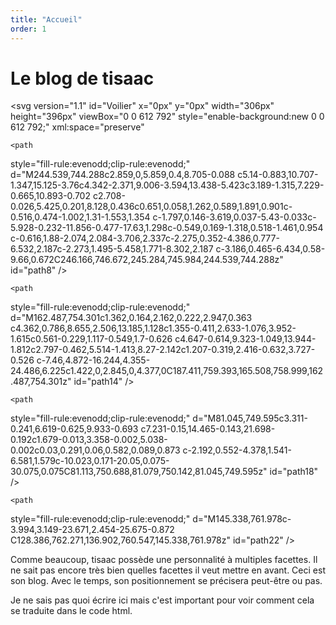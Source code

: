 ```yaml
---
title: "Accueil"
order: 1
---
```

# Le blog de tisaac

<svg
   version="1.1"
   id="Voilier"
   x="0px"
   y="0px"
   width="306px"
   height="396px"
   viewBox="0 0 612 792"
   style="enable-background:new 0 0 612 792;"
   xml:space="preserve"
>
<g
   id="g254">
	<path
   style="fill:none;"
   d="M277.86,684.738c-0.368,0.174-0.735,0.348-1.104,0.521c-0.97-3.931,0.422-7.654,1.044-11.441   c0.053-0.328,0.569-0.711,0.946-0.834c3.153-1.024,6.298-2.088,9.495-2.959c6.669-1.817,13.391-3.438,20.047-5.3   c6.642-1.856,13.229-3.909,19.84-5.874c4.096-1.219,8.299-2.176,12.228-3.798c1.347-0.556,2.004-2.779,2.976-4.24   c-1.388-0.664-2.747-1.407-4.18-1.95c-0.56-0.213-1.29,0.023-2.356,0.076c0.333-1.092,0.52-1.817,0.773-2.519   c1.16-3.21,2.347-6.41,3.51-9.618c3.367-9.278,6.74-18.555,10.087-27.841c1.871-5.19,3.922-10.329,5.489-15.61   c2.329-7.845,4.222-15.817,6.445-23.694c2.414-8.551,5.238-16.992,7.44-25.595c2.486-9.72,4.569-19.546,6.66-29.36   c2.392-11.221,4.584-22.485,6.899-33.722c0.388-1.883,1.07-3.704,1.43-5.589c1.077-5.651,2.076-11.318,3.082-16.981   c1.479-8.338,3.053-16.661,4.374-25.022c1.31-8.288,2.395-16.61,3.501-24.928c0.572-4.306,0.932-8.64,1.473-12.95   c0.521-4.159,1.135-8.307,1.734-12.457c0.732-5.068,1.556-10.123,2.21-15.201c0.257-1.994,0.035-4.047,0.252-6.049   c0.588-5.439,1.313-10.864,1.943-16.299c0.523-4.51,0.984-9.026,1.478-13.54c0.564-5.165,1.208-10.322,1.681-15.496   c0.425-4.642,0.622-9.304,1.007-13.95c0.206-2.482,0.675-4.941,0.89-7.423c0.489-5.65,1.002-11.301,1.295-16.963   c0.203-3.925-0.167-7.885,0.116-11.801c0.539-7.42,1.449-14.811,2.045-22.227c0.587-7.317,0.891-14.656,1.526-21.968   c0.121-1.392,1.099-2.772,1.895-4.02c0.593-0.926,1.549-1.616,2.313-2.437c1.307-1.401,1.255-3.103-0.021-4.186   c-0.515-0.438-2.539,0.127-3.269,0.85c-3.225,3.193-6.115,6.726-9.349,9.91c-2.708,2.666-4.179,7.189-9.236,6.638   c-0.109-0.012-0.229,0.239-0.372,0.311c-2.561,1.271-5.125,2.533-7.689,3.796c-0.147-0.247-0.297-0.493-0.443-0.739   c0.993-1.624,1.9-3.308,2.994-4.861c4.436-6.295,8.915-12.56,13.405-18.815c4.477-6.236,9.007-12.435,13.474-18.677   c2.744-3.833,5.458-7.689,8.096-11.596c0.942-1.396,1.88-2.934,0.437-5.417c-0.818,1.412-1.472,2.539-2.369,4.084   c-1.555-5.573-2.593-10.138-4.112-14.536c-2.304-6.669-5.02-13.194-7.421-19.831c-2.296-6.344-4.146-12.862-6.677-19.107   c-3.317-8.187-7.101-16.185-10.702-24.256c-2.136-4.787-4.262-9.579-6.482-14.328c-1.036-2.216-2.443-4.262-3.405-6.506   c-3.203-7.469-6.298-14.986-9.391-22.502c-0.691-1.679-1.07-3.492-1.834-5.132c-1.397-3.002-3.039-5.889-4.462-8.879   c-3.3-6.932-6.607-13.863-9.733-20.875c-0.775-1.74-0.861-3.787-1.274-5.692c-0.183-0.839-0.393-1.674-0.589-2.511   c-0.293-0.036-0.585-0.072-0.878-0.108c-0.645,1.453-1.504,2.853-1.893,4.373c-0.932,3.644-1.532,7.372-2.464,11.015   c-1.886,7.376-3.869,14.729-5.897,22.068c-0.366,1.326-1.14,2.54-1.726,3.805c-0.852-1.303-1.709-2.603-2.548-3.915   c-0.088-0.137-0.022-0.367-0.104-0.511c-0.396-0.696-0.818-1.376-1.231-2.062c-0.605,0.639-1.538,1.184-1.757,1.935   c-0.658,2.263-1.031,4.607-1.53,6.917c-0.699,3.242-1.499,6.466-2.097,9.727c-0.869,4.733-1.09,9.649-2.491,14.209   c-2.871,9.35-5.992,18.657-9.654,27.722c-4.752,11.761-10.228,23.227-15.207,34.898c-3.571,8.37-6.842,16.868-10.245,25.31   c-2.522,6.258-5,12.535-7.573,18.772c-1.999,4.844-4.233,9.593-6.153,14.468c-3.528,8.961-6.788,18.028-10.374,26.966   c-3.32,8.279-6.998,16.414-10.375,24.671c-4.047,9.896-7.983,19.839-11.893,29.791c-3.397,8.647-6.617,17.366-10.077,25.988   c-1.112,2.773-1.849,5.802-4.66,7.707c-1.55,1.05-0.953,2.777,1.113,3.471c3.268,1.096,6.564,2.119,9.886,3.037   c2.862,0.792,5.797,1.324,8.662,2.106c1.543,0.421,3.01,1.129,4.452,1.685c-1.66,5.268-3.228,10.071-4.684,14.908   c-1.84,6.115-3.499,12.286-5.4,18.381c-2.139,6.857-4.557,13.628-6.68,20.491c-2.25,7.271-4.241,14.622-6.459,21.902   c-0.772,2.533-2.024,4.919-2.804,7.45c-0.732,2.376-0.963,4.906-1.707,7.278c-2.517,8.027-5.824,15.875-7.572,24.06   c-1.741,8.144-5.932,15.115-8.892,22.65c-2.261,5.76-5.641,11.067-8.237,16.709c-5.077,11.034-9.801,22.232-14.963,33.225   c-3.681,7.84-7.835,15.457-11.792,23.166c-0.222,0.433-0.572,0.8-1.117,1.545c-0.038-0.792-0.13-1.142-0.058-1.453   c1.921-8.167,3.844-16.334,5.803-24.493c0.693-2.884,1.535-5.731,2.214-8.618c1.656-7.05,3.103-14.153,4.917-21.162   c2.605-10.064,5.45-20.067,8.215-30.09c1.209-4.383,2.486-8.746,3.706-13.125c1.076-3.866,2.157-7.733,3.161-11.618   c1.618-6.263,3.167-12.542,4.761-18.811c1.158-4.56,2.341-9.114,3.512-13.671c0.885-3.09,1.707-6.201,2.667-9.269   c3.348-10.691,6.788-21.355,10.097-32.058c1.188-3.84,2.073-7.772,3.15-11.647c1.711-6.151,3.479-12.286,5.18-18.439   c0.13-0.474-0.091-1.046-0.148-1.572c-1.025,0.776-1.575,1.642-1.876,2.586c-1.196,3.75-2.349,7.513-3.456,11.291   c-2.761,9.416-5.47,18.848-8.233,28.263c-1.235,4.204-2.622,8.362-3.809,12.578c-1.565,5.561-3.029,11.15-4.439,16.751   c-0.102,0.41,0.586,1.018,0.907,1.533c-2.479,0.373-2.355,2.576-2.83,4.229c-1.696,5.896-3.192,11.85-4.913,17.738   c-1.018,3.484-2.5,6.838-3.431,10.342c-0.793,2.987-0.857,6.169-1.656,9.154c-3.197,11.942-6.717,23.8-9.81,35.769   c-3.923,15.183-7.551,30.441-11.3,45.668c-2.14,8.69-4.125,17.421-6.454,26.06c-1.434,5.315-3.119,10.598-5.178,15.698   c-2.127,5.266-4.798,10.316-7.312,15.421c-4.729,9.604-9.499,19.187-14.284,28.762c-3.167,6.337-6.486,12.599-9.565,18.977   c-4.102,8.495-7.821,17.181-12.109,25.578c-3.604,7.061-7.746,13.851-11.739,20.708c-1.398,2.404-3.389,4.512-4.484,7.027   c-0.696,1.601-1.251,2.152-2.935,2.123c-0.998-0.018-2.741,0.528-2.853,1.083c-0.204,1.01,0.421,2.285,0.955,3.319   c0.5,0.97,1.631,1.672,1.954,2.664c0.89,2.736,1.381,5.601,2.243,8.348c4.232,13.468,9.593,26.498,15.096,39.489   c2.402,5.672,3.741,11.787,5.795,17.619c0.351,0.995,1.963,2.315,2.846,2.213c2.912-0.337,5.442,0.187,7.633,2.038   c2.898,2.447,5.566,0.485,8.376-0.212c-0.9-0.68-1.881-1.368-2.797-1.289c-3.931,0.336-6.27-1.787-7.987-4.883   c-1.477-2.66-3.635-5.312-3.963-8.145c-0.388-3.348,0.779-6.901,1.43-10.337c0.685-3.616,1.735-7.17,2.284-10.802   c0.369-2.442,0.842-4.569,3.047-6.066c0.43-0.293,0.39-1.495,0.321-2.255c-0.104-1.158-0.426-2.295-0.654-3.441   c0.261-0.06,0.521-0.12,0.78-0.18c0.298,0.588,0.735,1.146,0.873,1.77c1.464,6.624,2.807,13.275,4.329,19.886   c1.829,7.944,2.374,16.251,6.998,23.956c-2.002-0.144-3.476-0.249-4.933-0.353c0,0.35-0.067,0.622,0.01,0.672   c1.855,1.205,3.609,2.761,5.648,3.403c0.914,0.288,2.407-1.257,3.636-1.971c-0.503-0.803-0.983-1.623-1.517-2.406   c-0.63-0.922-1.626-1.723-1.911-2.731c-2.402-8.505-4.778-17.02-6.95-25.585c-1.092-4.31-1.776-8.725-2.58-13.104   c-0.408-2.222-0.673-4.469-1.019-6.815c0.632-0.126,1.063-0.327,1.46-0.273c6.076,0.827,12.157,1.634,18.218,2.558   c3.95,0.603,7.871,1.4,11.809,2.083c0.932,0.16,1.896,0.141,2.825,0.316c6.802,1.281,13.569,2.791,20.406,3.841   c7.419,1.139,14.886,2.044,22.362,2.714c9.314,0.835,18.651,1.592,27.994,1.87c5.958,0.179,11.968-0.328,17.909-0.963   c8.246-0.879,16.444-2.195,24.674-3.233c0.908-0.114,1.89,0.364,2.837,0.569c-5.354,3.242-10.955,4.638-16.702,5.13   c-6.621,0.566-13.313,0.353-19.917,1.034c-8.403,0.866-16.789,0.851-25.192,0.523c-6.516-0.255-13.066-0.383-19.526-1.177   c-8.839-1.086-17.604-2.774-26.408-4.159c-7.437-1.169-14.876-2.321-22.328-3.386c-4.586-0.655-9.188-1.289-13.804-1.578   c-1.156-0.072-2.397,1.22-3.599,1.885c0.959,0.483,1.882,1.281,2.885,1.403c10.418,1.266,20.862,2.321,31.269,3.656   c4.649,0.596,9.201,1.973,13.854,2.503c11.115,1.267,22.256,2.335,33.403,3.292c4.784,0.41,9.611,0.521,14.414,0.455   c10.089-0.139,20.174-0.484,30.262-0.751c0.259-0.007,0.517-0.074,0.773-0.128c5.521-1.145,11.044-2.292,17.188-3.567   c-3.537,3.129-6.336,6.275-9.749,8.467c-5.138,3.3-10.71,5.92-16.086,8.85c-1.974,1.075-3.915,2.21-5.87,3.316   c0.14,0.299,0.281,0.598,0.421,0.897c0.708-0.155,1.438-0.243,2.119-0.475c8.853-2.993,16.896-7.527,24.446-12.97   c4.846-3.491,8.338-8.193,11.441-13.204c1.328-2.145,0.982-3.763-1.356-4.628c-3.963-1.468-8.031-2.676-12.108-3.801   c-3.298-0.91-4.705-4.641-2.613-7.4c2.814-3.715,2.624-5.449-1.014-8.322c1.495-1.972,1.357-3.802-0.608-5.463   C280.781,683.303,279.329,683.519,277.86,684.738z M351.011,731.968c0.007,0.083,0.014,0.165,0.021,0.247   c-13.362,1.052-26.726,2.103-39.922,3.141c1.025,1.072,5.075,2.061,8.058,1.762c6.52-0.651,13.038-1.904,19.551-1.87   c10.281,0.055,19.939-3.525,30.041-4.264c4.703-0.344,9.402-0.755,14.11-1.008c2-0.107,4.029,0.292,6.022,0.147   c5.635-0.408,11.27-0.895,16.884-1.534c1.95-0.222,3.84-0.981,5.756-1.495c-0.05-0.344-0.101-0.686-0.15-1.028   c-0.848-0.041-1.728-0.249-2.537-0.092c-1.626,0.317-3.199,1.15-4.816,1.214c-8.462,0.334-16.908,1.399-25.409,0.35   c-2.555-0.314-5.231-0.003-7.807,0.351c-1.527,0.209-2.932,1.351-4.456,1.538c-1.577,0.194-3.232-0.417-4.852-0.402   c-6.133,0.055-12.266,0.211-18.397,0.358c-0.682,0.018-1.358,0.223-2.038,0.341c-0.009,0.396-0.018,0.792-0.028,1.188   C344.364,731.263,347.688,731.615,351.011,731.968z M244.539,744.288c0.745,1.696,1.627,2.384,3.906,2.319   c3.226-0.092,6.474-0.207,9.66-0.672c2.844-0.415,6.028-0.691,8.302-2.187c2.146-1.409,4.257-1.835,6.532-2.187   c1.632-0.253,3.09-0.457,3.706-2.337c0.143-0.437,0.912-0.785,1.461-0.954c5.774-1.774,11.703-1.53,17.63-1.298   c1.811,0.07,3.632,0.18,5.43,0.033c0.551-0.045,1.038-0.881,1.553-1.354c-0.629-0.312-1.24-0.844-1.891-0.901   c-2.703-0.234-5.42-0.462-8.128-0.436c-3.664,0.037-7.704-0.613-10.893,0.702c-4.432,1.829-9.095,3.052-13.438,5.423   c-4.419,2.413-9.986,2.877-15.125,3.76C250.398,744.688,247.398,744.288,244.539,744.288z M162.487,754.301   c3.021,4.698,24.923,5.092,27.616,0.995c-1.533,0-2.956,0-4.377,0c8.242-1.869,17.025-1.353,24.486-6.225   c-1.311-0.105-2.52,0.207-3.727,0.526c-2.755,0.729-5.472,1.68-8.27,2.142c-4.622,0.763-9.297,1.197-13.944,1.812   c-0.583,0.077-1.14,0.397-1.7,0.626c-1.318,0.539-2.596,1.204-3.952,1.615c-4.53,1.378-8.822-0.342-13.185-1.128   C164.649,754.522,163.849,754.465,162.487,754.301z M341.66,749.186c0.145-0.248,0.29-0.495,0.434-0.743   c-0.684-0.26-1.384-0.774-2.05-0.734c-2.874,0.174-5.735,0.698-8.607,0.753c-11.491,0.221-22.984,0.312-34.476,0.464   c-0.603,0.008-1.204,0.147-1.806,0.226c0.767,0.848,1.546,1.39,2.36,1.45C312.275,751.698,326.995,751.279,341.66,749.186z    M81.045,749.595c0.034,0.547,0.068,1.093,0.102,1.64c10.025,0,20.052,0.096,30.075-0.075c2.203-0.038,4.388-1.027,6.581-1.579   c-0.029-0.291-0.059-0.582-0.089-0.873c-1.679,0-3.358-0.011-5.038,0.002c-7.233,0.05-14.467,0.042-21.698,0.192   C87.664,748.97,84.355,749.354,81.045,749.595z M321.468,755.288c-0.055,0.311-0.107,0.621-0.162,0.932   c1.818,0.327,3.626,0.853,5.458,0.952c11.332,0.611,22.558-0.68,33.764-2.128c0.923-0.119,1.728-1.142,2.587-1.744   c-0.161-0.21-0.322-0.421-0.483-0.631C349.086,756.118,335.24,755.176,321.468,755.288z M145.338,761.978   c-8.436-1.431-16.952,0.293-25.675-0.872C121.667,764.432,141.344,765.127,145.338,761.978z M172.025,764.895   c-2.421-2.491-5.099-0.911-7.565-0.864c-2.695,0.052-5.389,0.472-8.072,0.813c-2.423,0.309-4.832,0.729-7.528,1.145   C152.135,768.771,166.039,767.974,172.025,764.895z M172.286,760.921c3.359,4.196,7.52,2.586,11.22,2.471   c4.104-0.127,8.053-1.442,11.892-2.854c-0.051-0.249-0.101-0.5-0.153-0.75C187.68,760.162,180.118,760.534,172.286,760.921z    M380.749,754.32c-0.207,0.132-0.415,0.262-0.623,0.393c0.903,0.661,1.78,1.85,2.714,1.896c6.782,0.34,13.55-0.002,20.228-1.331   c0.556-0.11,0.974-0.914,1.456-1.396c-0.703-0.192-1.436-0.626-2.099-0.537c-2.671,0.361-5.311,1.198-7.979,1.275   C389.887,754.752,385.315,754.444,380.749,754.32z M291.908,752.158c-8.653,0-17.306,0-25.959,0   c0.713,0.911,1.64,1.694,2.671,1.873C274.214,755.002,290.471,754.119,291.908,752.158z M203.881,754.926   c5.855,3.534,10.385-0.188,15.925-1.154c-1.111-0.497-1.527-0.684-2.582-1.156c2.192-0.254,3.718-0.43,5.683-0.656   c-1.712-1.854-3.154-1.63-4.808-0.941c-2.083,0.868-4.212,1.666-6.386,2.258C209.294,753.933,206.805,754.323,203.881,754.926z    M349.809,769.228c-0.004-0.384-0.008-0.766-0.012-1.148c-7.705,0-15.411,0-23.116,0c-0.363,0.269-0.727,0.536-1.091,0.804   c0.754,0.212,1.494,0.537,2.261,0.618C335.205,770.286,342.525,770.146,349.809,769.228z M241.906,744.035   c-7.893,0.812-15.786,1.624-23.773,2.444C220.733,748.715,237.524,747.423,241.906,744.035z M243.085,761.063   c-7.527,0.312-14.304,0.591-21.083,0.871c0.011,0.242,0.021,0.484,0.03,0.726C226.67,764.347,239.954,763.685,243.085,761.063z    M278.203,761.721c0.015-0.353,0.031-0.706,0.046-1.059c-7.503-0.351-15.005-0.701-22.509-1.051c-0.019,0.41-0.035,0.82-0.054,1.23   C263.162,761.868,270.665,762.234,278.203,761.721z M284.066,761.957c-0.008,0.376-0.017,0.752-0.025,1.128   c6.999,0.458,13.965,0.417,20.812-1.592c-0.011-0.235-0.023-0.47-0.035-0.705C297.901,761.178,290.983,761.566,284.066,761.957z    M361.095,767.456c0.029,0.441,0.058,0.883,0.086,1.324c5.373-0.2,10.823,1.356,16.092-1.324   C371.88,767.456,366.487,767.456,361.095,767.456z M297.098,768.3c3.186,1.967,14.249,0.831,16.351-1.478   C307.712,767.341,302.404,767.82,297.098,768.3z M249.928,772.897c4.172,2.549,16.467,2.889,18.355,1.02   C262.159,773.577,256.043,773.236,249.928,772.897z M242.555,749.374c-5.845,0.441-11.69,0.883-17.719,1.338   C226.702,752.186,240.338,751.563,242.555,749.374z M98.416,759.209c3.072,2.592,12.311,3.243,14.505,1.211   C107.916,760.002,103.166,759.605,98.416,759.209z M326.382,778.829c-0.005,0.313-0.009,0.626-0.012,0.939   c5.683,0.271,11.372,0.047,17.062-0.168c0.002-0.257,0.004-0.515,0.005-0.771C337.752,778.829,332.066,778.829,326.382,778.829z    M250.02,758.283c-0.022-0.303-0.045-0.605-0.068-0.907c-3.678,0-7.355,0-11.034,0c0.003,0.302,0.004,0.604,0.006,0.907   C242.623,758.283,246.322,758.283,250.02,758.283z M275.246,772.946c-0.015,0.366-0.031,0.732-0.047,1.1   c3.846,1.327,7.754,1.405,11.737,0.006C283.039,773.683,279.143,773.314,275.246,772.946z M251.47,751.768   c0.022,0.294,0.044,0.588,0.067,0.882c4.152,0,8.303,0,12.456,0c-0.012-0.294-0.023-0.588-0.035-0.882   C259.796,751.768,255.633,751.768,251.47,751.768z M374.98,754.826c0.031-0.283,0.062-0.563,0.094-0.847   c-3.031-0.273-6.062-0.548-9.095-0.82C368.663,756.502,371.826,755.626,374.98,754.826z M396.324,765.668   c-3.231,0.341-6.463,0.682-9.693,1.021C388.364,768.512,394.553,767.694,396.324,765.668z M278.546,749.513   c-0.021-0.296-0.044-0.591-0.065-0.887c-4.179,0-8.357,0-12.536,0c0.001,0.242,0.002,0.485,0.003,0.729   C270.144,750.086,274.346,749.793,278.546,749.513z M117.943,752.032c2.615-0.185,5.23-0.369,7.846-0.554   C123.22,749.645,119.073,749.92,117.943,752.032z M358.515,767.93c-1.483-2.165-3.16-1.723-4.92-1.378   C354.477,768.572,354.604,768.611,358.515,767.93z"
   id="path2" />
	<path
   style="fill-rule:evenodd;clip-rule:evenodd;"
   d="M217.13,395.592c-1.172,4.556-2.354,9.111-3.513,13.67   c-1.594,6.269-3.143,12.548-4.761,18.811c-1.004,3.885-2.085,7.752-3.161,11.618c-1.22,4.379-2.497,8.742-3.706,13.125   c-2.765,10.022-5.609,20.025-8.215,30.09c-1.814,7.009-3.261,14.112-4.917,21.162c-0.679,2.887-1.521,5.734-2.214,8.618   c-1.958,8.159-3.882,16.326-5.803,24.493c-0.073,0.312,0.02,0.661,0.058,1.453c0.544-0.745,0.895-1.112,1.117-1.545   c3.957-7.709,8.111-15.326,11.792-23.166c5.162-10.992,9.886-22.19,14.963-33.225c2.596-5.642,5.976-10.949,8.237-16.709   c2.96-7.535,7.15-14.507,8.892-22.65c1.748-8.185,5.055-16.032,7.572-24.06c0.743-2.372,0.975-4.902,1.707-7.278   c0.779-2.531,2.031-4.917,2.804-7.45c2.218-7.28,4.21-14.631,6.459-21.902c2.124-6.862,4.542-13.633,6.68-20.491   c1.901-6.096,3.56-12.267,5.4-18.381c1.456-4.837,3.024-9.64,4.684-14.908c-1.442-0.556-2.909-1.264-4.452-1.685   c-2.865-0.783-5.799-1.315-8.662-2.106c-3.322-0.918-6.618-1.941-9.886-3.037c-2.066-0.693-2.663-2.421-1.113-3.471   c2.811-1.905,3.548-4.934,4.66-7.707c3.459-8.623,6.68-17.341,10.077-25.988c3.91-9.952,7.846-19.895,11.893-29.791   c3.378-8.257,7.056-16.392,10.375-24.671c3.585-8.938,6.845-18.005,10.374-26.966c1.92-4.875,4.154-9.624,6.153-14.468   c2.573-6.237,5.051-12.514,7.573-18.772c3.402-8.442,6.674-16.94,10.245-25.31c4.979-11.672,10.455-23.137,15.207-34.898   c3.662-9.064,6.783-18.372,9.654-27.722c1.401-4.56,1.622-9.476,2.491-14.209c0.598-3.261,1.397-6.484,2.097-9.727   c0.499-2.31,0.872-4.654,1.53-6.917c0.219-0.751,1.151-1.296,1.757-1.935c0.413,0.687,0.835,1.367,1.231,2.062   c0.082,0.144,0.017,0.374,0.104,0.511c0.839,1.312,1.696,2.612,2.548,3.915c0.586-1.265,1.359-2.479,1.726-3.805   c2.028-7.339,4.012-14.691,5.897-22.068c0.932-3.644,1.532-7.372,2.464-11.015c0.389-1.52,1.248-2.919,1.893-4.373   c0.293,0.036,0.585,0.072,0.878,0.108c0.196,0.836,0.406,1.671,0.589,2.511c0.413,1.905,0.499,3.952,1.274,5.692   c3.126,7.012,6.434,13.943,9.733,20.875c1.423,2.99,3.064,5.877,4.462,8.879c0.764,1.64,1.143,3.454,1.834,5.132   c3.093,7.517,6.188,15.033,9.391,22.502c0.962,2.244,2.369,4.29,3.405,6.506c2.221,4.749,4.347,9.541,6.482,14.328   c3.602,8.071,7.385,16.069,10.702,24.256c2.53,6.246,4.381,12.763,6.677,19.107c2.401,6.636,5.117,13.162,7.421,19.831   c1.52,4.398,2.558,8.962,4.112,14.536c0.897-1.546,1.551-2.672,2.369-4.084c1.443,2.483,0.506,4.021-0.437,5.417   c-2.638,3.907-5.352,7.762-8.096,11.596c-4.467,6.242-8.997,12.441-13.474,18.677c-4.49,6.255-8.97,12.521-13.405,18.815   c-1.094,1.553-2.001,3.237-2.994,4.861c0.146,0.247,0.296,0.493,0.443,0.739c2.564-1.263,5.129-2.525,7.689-3.796   c0.144-0.071,0.263-0.323,0.372-0.311c5.058,0.551,6.528-3.973,9.236-6.638c3.233-3.184,6.124-6.716,9.349-9.91   c0.729-0.723,2.754-1.288,3.269-0.85c1.275,1.083,1.327,2.784,0.021,4.186c-0.765,0.821-1.721,1.511-2.313,2.437   c-0.796,1.248-1.773,2.628-1.895,4.02c-0.636,7.312-0.939,14.651-1.526,21.968c-0.596,7.416-1.506,14.807-2.045,22.227   c-0.283,3.916,0.087,7.876-0.116,11.801c-0.293,5.662-0.806,11.313-1.295,16.963c-0.215,2.481-0.684,4.941-0.89,7.423   c-0.385,4.646-0.582,9.309-1.007,13.95c-0.473,5.173-1.116,10.331-1.681,15.496c-0.493,4.513-0.954,9.03-1.478,13.54   c-0.63,5.435-1.355,10.859-1.943,16.299c-0.217,2.002,0.005,4.055-0.252,6.049c-0.654,5.078-1.478,10.133-2.21,15.201   c-0.6,4.149-1.214,8.297-1.734,12.457c-0.541,4.31-0.9,8.644-1.473,12.95c-1.106,8.317-2.191,16.64-3.501,24.928   c-1.321,8.361-2.895,16.685-4.374,25.022c-1.006,5.663-2.005,11.33-3.082,16.981c-0.359,1.885-1.042,3.706-1.43,5.589   c-2.315,11.236-4.508,22.501-6.899,33.722c-2.091,9.814-4.174,19.641-6.66,29.36c-2.202,8.603-5.026,17.044-7.44,25.595   c-2.224,7.877-4.116,15.85-6.445,23.694c-1.567,5.281-3.618,10.42-5.489,15.61c-3.347,9.286-6.72,18.562-10.087,27.841   c-1.163,3.208-2.35,6.408-3.51,9.618c-0.254,0.701-0.44,1.427-0.773,2.519c1.066-0.053,1.797-0.289,2.356-0.076   c1.433,0.543,2.792,1.286,4.18,1.95c-0.972,1.461-1.629,3.685-2.976,4.24c-3.929,1.622-8.132,2.579-12.228,3.798   c-6.61,1.965-13.198,4.018-19.84,5.874c-6.656,1.862-13.378,3.482-20.047,5.3c-3.197,0.871-6.341,1.935-9.495,2.959   c-0.377,0.123-0.893,0.506-0.946,0.834c-0.622,3.787-2.014,7.511-1.044,11.441c0.176,1.709-1.817,4.104,2.165,4.751   c-1.06,2.457-2.032,4.628-2.926,6.832c-0.238,0.591-0.31,1.284-0.285,1.924c0.006,0.152,0.706,0.358,1.098,0.395   c0.724,0.065,1.458,0.022,2.187,0.025c-0.31,0.853-0.668,1.689-0.918,2.56c-0.814,2.841-1.685,5.673-2.309,8.557   c-0.155,0.716,0.54,1.615,0.845,2.431c0.287,0.001,0.576,0.001,0.863,0.003c1.203-3.848,2.674-7.637,3.537-11.561   c0.995-4.522,2.013-9.203-2.195-13.033c-0.74-0.673-0.66-2.246-0.958-3.403c1.469-1.22,2.921-1.436,4.492-0.106   c1.965,1.661,2.103,3.491,0.608,5.463c3.638,2.873,3.828,4.607,1.014,8.322c-2.091,2.76-0.685,6.49,2.613,7.4   c4.077,1.125,8.145,2.333,12.108,3.801c2.338,0.865,2.684,2.483,1.356,4.628c-3.104,5.011-6.596,9.713-11.441,13.204   c-7.55,5.442-15.594,9.977-24.446,12.97c-0.681,0.231-1.411,0.319-2.119,0.475c-0.14-0.3-0.281-0.599-0.421-0.897   c1.955-1.106,3.896-2.241,5.87-3.316c5.376-2.93,10.949-5.55,16.086-8.85c3.413-2.191,6.212-5.338,9.749-8.467   c-6.144,1.275-11.666,2.423-17.188,3.567c-0.256,0.054-0.515,0.121-0.773,0.128c-10.087,0.267-20.173,0.612-30.262,0.751   c-4.803,0.066-9.63-0.045-14.414-0.455c-11.147-0.957-22.288-2.025-33.403-3.292c-4.652-0.53-9.205-1.907-13.854-2.503   c-10.407-1.335-20.851-2.391-31.269-3.656c-1.003-0.122-1.926-0.92-2.885-1.403c1.202-0.665,2.443-1.957,3.599-1.885   c4.616,0.289,9.218,0.923,13.804,1.578c7.452,1.064,14.891,2.217,22.328,3.386c8.804,1.385,17.568,3.073,26.408,4.159   c6.46,0.794,13.01,0.922,19.526,1.177c8.403,0.327,16.789,0.343,25.192-0.523c6.603-0.682,13.295-0.468,19.917-1.034   c5.748-0.492,11.348-1.888,16.702-5.13c-0.947-0.205-1.93-0.684-2.837-0.569c-8.23,1.038-16.428,2.354-24.674,3.233   c-5.941,0.635-11.951,1.142-17.909,0.963c-9.343-0.278-18.68-1.035-27.994-1.87c-7.476-0.67-14.943-1.575-22.362-2.714   c-6.837-1.05-13.604-2.56-20.406-3.841c-0.929-0.176-1.893-0.156-2.825-0.316c-3.938-0.683-7.859-1.48-11.809-2.083   c-6.062-0.924-12.142-1.73-18.218-2.558c-0.396-0.054-0.828,0.147-1.46,0.273c0.346,2.347,0.611,4.594,1.019,6.815   c0.804,4.38,1.488,8.795,2.58,13.104c2.171,8.565,4.548,17.08,6.95,25.585c0.285,1.009,1.281,1.81,1.911,2.731   c0.533,0.783,1.013,1.604,1.517,2.406c-1.229,0.714-2.722,2.259-3.636,1.971c-2.039-0.643-3.793-2.198-5.648-3.403   c-0.077-0.05-0.01-0.322-0.01-0.672c1.457,0.104,2.931,0.209,4.933,0.353c-4.624-7.705-5.168-16.012-6.998-23.956   c-1.521-6.61-2.864-13.262-4.329-19.886c-0.138-0.623-0.575-1.182-0.873-1.77c-0.26,0.06-0.52,0.12-0.78,0.18   c0.229,1.146,0.55,2.283,0.654,3.441c0.069,0.76,0.109,1.962-0.321,2.255c-2.205,1.497-2.678,3.624-3.047,6.066   c-0.549,3.632-1.6,7.186-2.284,10.802c-0.65,3.436-1.817,6.989-1.43,10.337c0.328,2.833,2.486,5.484,3.963,8.145   c1.717,3.096,4.056,5.219,7.987,4.883c0.916-0.079,1.896,0.609,2.797,1.289c-2.81,0.697-5.479,2.659-8.376,0.212   c-2.191-1.852-4.721-2.375-7.633-2.038c-0.883,0.103-2.495-1.218-2.846-2.213c-2.054-5.832-3.393-11.947-5.795-17.619   c-5.503-12.991-10.864-26.021-15.096-39.489c-0.862-2.747-1.354-5.611-2.243-8.348c-0.323-0.992-1.454-1.694-1.954-2.664   c-0.533-1.034-1.159-2.31-0.955-3.319c0.112-0.555,1.855-1.101,2.853-1.083c1.684,0.029,2.239-0.522,2.935-2.123   c1.095-2.516,3.086-4.623,4.484-7.027c3.993-6.857,8.134-13.647,11.739-20.708c4.288-8.397,8.007-17.083,12.109-25.578   c3.079-6.378,6.398-12.64,9.565-18.977c4.785-9.575,9.556-19.158,14.284-28.762c2.515-5.104,5.186-10.155,7.312-15.421   c2.059-5.101,3.744-10.383,5.178-15.698c2.329-8.639,4.314-17.369,6.454-26.06c3.749-15.227,7.376-30.485,11.3-45.668   c3.093-11.969,6.613-23.826,9.81-35.769c0.799-2.985,0.863-6.167,1.656-9.154c0.93-3.504,2.413-6.857,3.431-10.342   c1.72-5.889,3.216-11.842,4.913-17.738c0.475-1.653,0.35-3.856,2.83-4.229L217.13,395.592z M389.619,246.258   c2.359-3.049,4.719-6.1,7.079-9.149c-0.325-0.22-0.649-0.439-0.974-0.659c-2.047,3.253-4.094,6.506-6.141,9.76   c-2.666,0.812-4.406,2.544-5.357,5.061c0.178,0.167,0.355,0.334,0.533,0.501C386.379,249.934,387.999,248.096,389.619,246.258z    M313.688,201.955c0.217-0.476,0.546-0.931,0.637-1.429c0.999-5.502,2.002-11.004,2.909-16.521c0.32-1.946,0.384-3.933,0.563-5.902   c-1.214,4.585-2.048,9.181-2.771,13.796c-0.522,3.341-0.896,6.705-1.336,10.059c-0.54,1.934-1.079,3.868-1.619,5.802   c0.347,0.067,0.694,0.133,1.041,0.201C313.305,205.958,313.497,203.957,313.688,201.955z M271.875,701.419   c2.002-1.562,2.078-5.418,0.215-7.471c-0.472,1.384-1.102,2.781-1.394,4.246c-0.182,0.911,0.146,1.925,0.246,2.893   c-0.521,1.674-1.207,3.317-1.524,5.028c-0.442,2.395-0.609,4.84-0.938,7.637c1.54-0.354,2.526-0.583,3.97-0.916   c-0.685-1.693-1.271-3.146-1.66-4.104c0.707-1.241,1.674-2.243,1.799-3.34C272.735,704.111,272.145,702.747,271.875,701.419z    M226.094,685.751c2.151-0.652,4.302-1.304,6.453-1.956c-0.12-0.372-0.238-0.743-0.357-1.116c-2.03,0.851-4.061,1.701-6.092,2.552   c-1.194,0.184-2.397,0.317-3.58,0.559c-6.456,1.32-12.22,5.343-19.147,4.917c-0.438-0.027-1.203,0.735-1.353,1.263   c-0.836,2.935-1.483,5.923-2.293,8.866c-0.386,1.402-0.258,2.68,1.273,2.847c0.83,0.092,2.145-0.642,2.602-1.392   c2.31-3.789,2.144-4.934-0.742-8.131c1.765-0.918,3.414-2.057,5.239-2.673C214.06,689.472,220.089,687.648,226.094,685.751z    M311.09,196.66c2.056-2.843,1.593-6.091,1.71-9.242c-0.568,1.729-1.056,3.464-1.378,5.23c-0.241,1.328-0.269,2.695-0.392,4.045   c-1.146,4.107-2.495,8.17-3.393,12.331c-1.932,8.962-3.563,17.987-5.449,26.958c-1.182,5.617-2.601,11.185-3.914,16.773   c1.922-3.126,4.132-6.246,5.026-9.706c1.856-7.179,3.075-14.526,4.44-21.826c1.222-6.533,2.347-13.086,3.385-19.652   C311.378,199.976,311.117,198.3,311.09,196.66z M281.503,324.89c-1.6,0.851-2.446,0.434-2.03-1.414   c1.263-5.611,2.654-11.193,3.929-16.802c2.149-9.454,4.241-18.92,6.383-28.376c0.151-0.67,0.576-1.276,0.761-1.942   c0.161-0.576,0.161-1.197,0.156-1.152c-7.88,15.394-15.978,31.21-24.094,47.065c0.557,0.406,0.871,0.796,1.26,0.895   c4.209,1.066,8.425,2.109,12.663,3.052c0.216,0.048,0.646-0.86,0.978-1.322c0.339-0.501,0.776-0.961,1.005-1.509   c2.805-6.708,5.575-13.432,8.363-20.148c1.308-3.149,3.118-6.183,3.835-9.459c1.128-5.15,1.405-10.48,2.262-15.699   c1.161-7.073,2.543-14.11,3.782-21.171c0.098-0.554-0.191-1.175-0.42-2.415c-0.537,0.8-0.697,1.001-0.818,1.224   c-3.787,6.945-5.002,14.679-6.771,22.235c-1.274,5.442-2.286,10.947-3.597,16.379c-0.697,2.887-1.964,5.638-2.657,8.525   C284.733,310.179,283.154,317.543,281.503,324.89z M329.032,139.629c0.262-2.972,0.522-5.944,0.783-8.916   c-1.191,2.231-1.859,4.469-2.252,6.754c-0.176,1.03,0.196,2.155,0.319,3.237c-0.505,0.88-1.279,1.707-1.469,2.65   c-0.727,3.64-1.209,7.328-1.889,10.978c-1.422,7.649-3.018,15.268-4.346,22.933c-1.506,8.701-2.794,17.438-4.184,26.159   c-1.236,7.765-2.768,15.499-3.621,23.306c-0.562,5.129-3.369,10.204-0.868,15.543c0.212,0.452-0.024,1.24-0.279,1.761   c-0.97,1.989,0.003,2.628,1.782,2.576c2.361-0.07,4.716-0.349,7.078-0.408c1.816-0.045,2.455-0.87,2.409-2.632   c-0.056-2.192-0.033-4.399,0.16-6.582c1.346-15.136,2.884-30.255,4.081-45.402c0.911-11.532,1.498-23.092,2.058-34.648   C329.073,151.179,328.966,145.4,329.032,139.629z M153.793,673.646c0.349,0.775,1.04,1.58,0.974,2.318   c-0.122,1.368-0.828,2.679-1.021,4.05c-0.189,1.34-0.041,2.728-0.041,4.276c-1.576,0.633-2.934,3.419-3.427,8.086   c5.219-5.835,10.156-11.355,15.093-16.876c0.323,0.288,0.646,0.576,0.97,0.863c-2.743,7.061-8.954,11.359-14.052,16.559   c3.1-1.746,6.04-3.642,9.001-5.504c1.24-0.779,2.556-1.646,3.193,0.547c2.083-1.299,4.208-2.516,6.22-3.9   c4.842-3.332,9.617-6.765,14.458-10.099c0.688-0.475,1.595-0.633,2.4-0.937c0.103,0.279,0.206,0.559,0.309,0.838   c-10.786,8.641-21.906,16.754-35.343,21.223c0.214,0.443,0.428,0.889,0.643,1.333c11.533-3.96,23.066-7.92,34.599-11.879   c0.123,0.274,0.246,0.55,0.369,0.825c-4.013,1.836-8.026,3.671-11.713,5.356c6.536-0.477,13.402-0.965,20.265-1.487   c2.604-0.197,5.304-0.106,7.785-0.784c9.433-2.575,18.808-5.369,28.161-8.225c0.79-0.241,1.682-1.48,1.806-2.358   c0.976-6.916,1.955-13.839,2.588-20.792c0.998-10.952,1.726-21.929,2.619-33.545c-1.323,0.584-2.44,0.88-3.332,1.502   c-8.679,6.052-17.229,12.291-26.003,18.199c-6.029,4.06-12.344,7.694-18.549,11.49c-1.791,1.096-3.622,2.131-5.471,3.125   c-6.005,3.227-11.95,6.583-18.07,9.579c-4.702,2.302-9.633,4.136-14.461,6.179c-11.879,4.369-24.133,7.222-36.816,9.11   c8.782,4.73,17.62,9.023,26.532,13.153c0.602,0.278,2.335-0.457,2.597-1.104c1.834-4.522,3.423-9.145,5.082-13.738   C152.043,678.572,152.914,676.107,153.793,673.646z M126.549,668.21c3.816-1.916,7.603-3.894,11.465-5.713   c1.185-0.558,2.854-0.313,3.829-1.056c8.689-6.614,17.269-13.375,25.898-20.066c0.462-0.357,1.097-0.492,1.651-0.729   c0.133,0.214,0.266,0.429,0.399,0.644c-6.908,6.401-13.561,13.111-21.521,18.291c-7.996,5.204-16.078,10.273-24.122,15.402   c9.567-4.093,18.606-9.495,28.664-12.437c0.17,0.356,0.342,0.713,0.512,1.069c-7.992,3.965-15.984,7.929-23.976,11.894   c3.281-0.468,6.671-0.98,9.69-2.326c9.963-4.441,19.79-9.188,29.674-13.804c0.858-0.401,1.763-0.699,2.646-1.045   c0.144,0.313,0.288,0.626,0.43,0.939c-9.02,5.228-18.062,10.412-27.659,14.71c4.615-1.048,9.167-2.249,13.46-4.065   c8.153-3.449,16.18-7.148,23.752-11.854c9.741-6.053,19.954-11.354,29.63-17.502c7.437-4.725,14.37-10.242,21.503-15.439   c2.103-1.532,4.74-2.779,6.061-4.842c3.032-4.735,5.7-9.763,7.969-14.912c2.748-6.236,4.853-12.754,7.378-19.092   c4.274-10.729,8.878-21.333,12.929-32.145c3.065-8.183,5.561-16.582,8.16-24.932c1.43-4.597,2.589-9.279,3.8-13.941   c1.758-6.771,3.608-13.523,5.127-20.349c1.446-6.496,2.513-13.075,3.75-19.617c1.457-7.701,3.258-15.358,4.281-23.117   c1.031-7.824,1.188-15.761,1.914-23.63c0.899-9.759,1.992-19.499,2.994-29.25c0.465-4.53,1.025-9.057,1.331-13.599   c0.228-3.392,0.109-6.807,0.165-10.211c0.018-1.052,0.104-2.102,0.157-3.153c0.385-7.586,0.784-15.171,1.148-22.757   c0.298-6.167-0.017-12.431,0.974-18.481c1.2-7.326,0.695-14.559,0.553-21.848c-0.071-3.635,0.062-7.274,0.106-10.912   c0.032-2.635,0.133-5.272,0.062-7.904c-0.016-0.6-0.611-1.185-1.158-2.17c-0.56,1.074-0.875,1.584-1.103,2.13   c-3.428,8.221-6.742,16.491-10.294,24.659c-3.491,8.027-7.357,15.892-10.804,23.937c-2.888,6.74-5.207,13.725-8.148,20.439   c-3.087,7.046-6.553,13.928-9.961,20.829c-5.118,10.361-10.365,20.658-15.486,31.016c-4.804,9.718-9.559,19.459-14.247,29.231   c-2.306,4.806-4.412,9.707-6.613,14.563c-2.06,4.541-4.05,9.115-6.206,13.61c-2.986,6.229-6.083,12.402-9.16,18.586   c-2.143,4.306-4.505,8.511-6.462,12.898c-2.853,6.391-5.191,13.019-8.185,19.339c-4.012,8.468-8.628,16.65-12.641,25.117   c-4.721,9.96-8.892,20.182-13.639,30.127c-4.938,10.346-10.366,20.457-15.424,30.747c-6.219,12.649-12.211,25.412-18.435,38.059   c-2.926,5.947-6.156,11.744-9.268,17.601c-1.561,2.937-3.218,5.824-4.695,8.802c-0.241,0.487,0.051,1.478,0.443,1.947   c0.225,0.27,1.209,0.101,1.733-0.136c0.424-0.191,0.67-0.778,0.995-1.189C123.9,669.786,125.225,668.999,126.549,668.21z    M411.354,225.183c-0.238-0.104-0.478-0.208-0.717-0.312c-2.222,2.5-4.5,4.955-6.655,7.512c-4.061,4.819-8.052,9.697-12.07,14.55   c-2.727,3.292-5.463,6.576-8.173,9.88c-3.089,3.766-6.056,7.637-9.258,11.304c-3.792,4.343-7.862,8.442-11.655,12.784   c-2.979,3.409-5.641,7.095-8.587,10.534c-3.634,4.243-7.538,8.261-11.062,12.589c-1.073,1.316-1.806,3.352-1.77,5.038   c0.083,3.826,0.734,7.641,1.167,11.459c0.234,2.078,0.224,4.232,0.807,6.209c0.983,3.326,1.314,6.556,0.066,9.978   c0.549,0.04,1.133-0.068,1.558,0.143c1.063,0.529,2.057,1.204,3.077,1.82c-0.881,0.697-1.758,1.401-2.647,2.087   c-0.633,0.489-1.605,0.821-1.865,1.455c-0.589,1.436-0.949,2.997-1.195,4.539c-0.892,5.616-1.57,11.271-2.577,16.866   c-0.9,5-2.277,9.914-3.177,14.913c-1.674,9.299-3.022,18.658-4.763,27.944c-1,5.335-2.593,10.555-3.754,15.862   c-1.621,7.407-3.232,14.822-4.564,22.285c-0.772,4.321-1.762,8.541,0.019,13.156c1.573,4.08,1.714,8.732,2.344,13.153   c0.433,3.026,0.423,6.121,0.954,9.124c1.001,5.667,2.539,11.25,3.322,16.94c0.991,7.186,1.611,14.435,2.101,21.676   c0.692,10.226,1.162,20.468,1.642,30.707c0.217,4.613,0.317,9.236,0.31,13.855c-0.012,8.427,0.048,16.861-0.291,25.278   c-0.257,6.381-1.164,12.733-1.63,19.111c-0.268,3.672-0.282,7.366-0.321,11.052c-0.076,7.072-2.914,14.12-0.147,21.233   c0.387,0.992,0.265,2.181,0.377,3.277c0.796-3.046,3.851-5.59,1.991-9.256c-0.202-0.396,0.545-1.752,0.614-1.734   c1.462,0.375,1.06-0.851,1.334-1.468c0.36-0.806,0.723-1.611,1.084-2.417c0.34,0.094,0.68,0.187,1.02,0.279   c-0.572,3.158-1.146,6.317-1.719,9.476c0.215,0.064,0.431,0.13,0.646,0.193c0.878-1.823,1.896-3.594,2.606-5.479   c2.499-6.619,4.974-13.25,7.307-19.929c3.106-8.892,6.301-17.762,9.041-26.768c3.441-11.308,6.548-22.72,9.638-34.13   c3.12-11.525,6.201-23.066,8.974-34.678c1.083-4.537,0.818-9.307,2.118-13.911c1.78-6.312,2.964-12.792,4.33-19.216   c1.472-6.914,2.896-13.839,4.265-20.774c0.659-3.344,1.072-6.735,1.73-10.08c0.858-4.364,2.033-8.673,2.735-13.06   c0.859-5.348,1.337-10.755,2.038-16.129c0.949-7.295,1.988-14.579,2.923-21.877c0.507-3.968,0.761-7.97,1.337-11.926   c0.805-5.525,1.959-11.001,2.684-16.536c0.909-6.945,1.525-13.928,2.287-20.892c0.6-5.484,1.106-10.982,1.868-16.444   c1.381-9.901,2.949-19.77,2.753-29.822c-0.062-3.132,0.156-6.283,0.447-9.406c0.677-7.234,1.566-14.449,2.197-21.686   c0.622-7.141,1.056-14.298,1.527-21.451c0.572-8.721,1.11-17.445,1.623-26.17C411.668,227,411.447,226.088,411.354,225.183z    M357.978,21.915c-0.327,0.061-0.653,0.123-0.979,0.185c-0.539,2.631-0.957,5.295-1.644,7.888   c-1.881,7.103-3.809,14.195-5.865,21.249c-0.58,1.99-0.811,3.539,0.796,5.27c2.075,2.236,2.97,5.065,3.129,8.191   c0.087,1.681,0.776,3.341,1.27,4.988c0.43,1.44,0.864,2.818-1.429,3.862c-0.78-3.89-1.3-7.583-2.318-11.133   c-0.568-1.982-1.557-4.265-3.097-5.436c-1.752-1.329-4.332-1.568-6.75-2.346c-0.151,1.008-0.323,2.367-0.564,3.713   c-0.431,2.398-1.055,4.773-1.317,7.188c-0.325,2.969,2.145,5.988,5.02,5.873c3.357-0.134,5.898,0.621,6.901,4.357   c0.767-0.677,1.303-1.149,1.853-1.633c2.325,3.232,1.988,5.504-1.026,6.781c-1.316-2.152-2.606-4.351-3.989-6.489   c-1.045-1.618-3.166-1.473-3.897,0.481c-1.605,4.295-2.765,8.759-4.385,13.048c-1.405,3.721-0.695,8.034-3.317,11.396   c-0.28,0.358-0.25,1.008-0.254,1.523c-0.038,4.002-0.016,8.004-0.079,12.005c-0.04,2.444-0.335,4.889-0.281,7.328   c0.162,7.274,0.525,14.545,0.646,21.819c0.085,5.142-0.223,10.29-0.128,15.432c0.164,8.842,0.487,17.682,0.795,26.521   c0.037,1.027,0.404,2.043,0.63,3.129c-0.177,0.863-0.582,1.895-0.569,2.921c0.073,5.873,0.233,11.746,0.383,17.617   c0.192,7.447,0.405,14.895,0.603,22.342c0.106,4.005,0.143,8.014,0.337,12.014c0.055,1.127,0.361,3.063,0.896,3.191   c1.54,0.367,3.287,0.173,4.892-0.126c1.535-0.287,2.958-1.183,4.493-1.446c1.89-0.325,3.912,0.006,5.761-0.434   c6.47-1.54,12.926-3.162,19.314-5.004c4.09-1.18,7.824-2.77,10.311-6.882c3.426-5.664,7.529-10.925,11.432-16.294   c2.673-3.677,5.506-7.237,8.247-10.864c1.529-2.023,3.047-4.056,4.518-6.122c2.729-3.835,5.339-7.758,8.15-11.532   c2.789-3.743,5.225-7.566,4.031-12.509c-1.205-5-2.271-10.065-3.951-14.911c-3.76-10.841-7.631-21.655-11.886-32.309   c-4.771-11.939-9.939-23.721-15.087-35.505c-2.17-4.965-4.902-9.686-7.068-14.653c-3.077-7.055-5.702-14.308-8.821-21.342   c-4.218-9.515-8.712-18.907-13.115-28.339C359.769,25.218,358.842,23.58,357.978,21.915z M315.936,480.638   c-12.582,62.088-25.029,123.514-37.589,185.498c2.424-0.647,4.244-1.148,6.071-1.619c8.301-2.136,16.614-4.224,24.889-6.456   c0.85-0.229,1.879-1.178,2.128-2.003c1.001-3.324,2.066-6.689,2.483-10.116c0.77-6.327,1.09-12.709,1.616-19.067   c0.37-4.447,0.745-8.896,1.166-13.338c0.605-6.361,1.386-12.709,1.854-19.081c0.611-8.339,1.053-16.692,1.454-25.047   c0.378-7.874,0.89-15.757,0.833-23.633c-0.072-10.161-0.589-20.324-1.043-30.48c-0.188-4.202-0.613-8.4-1.096-12.582   C317.88,495.589,316.925,488.479,315.936,480.638z M306.119,417.329c-0.22,0.008-0.439,0.015-0.659,0.022   c-0.91,4.613-1.803,9.23-2.736,13.84c-1.01,5.002-2.015,10.005-3.101,14.99c-0.761,3.493-1.681,6.95-2.479,10.437   c-0.742,3.24-1.431,6.494-2.12,9.747c-0.803,3.783-2.76,7.462-1.014,11.49c0.188,0.433,0.011,1.03-0.018,1.55   c-0.406,7.605-0.73,15.217-1.247,22.815c-0.493,7.242-1.118,14.477-1.812,21.702c-0.75,7.828-1.716,15.637-2.459,23.467   c-0.513,5.409-0.742,10.847-1.206,16.263c-0.961,11.199-1.947,22.396-3.011,33.586c-0.821,8.628-1.825,17.238-2.658,25.864   c-0.702,7.277-1.282,14.564-1.888,21.851c-0.033,0.388,0.207,0.799,0.434,1.6c0.36-2.253,0.574-4.081,0.953-5.874   c2.147-10.169,4.333-20.329,6.509-30.493c1.744-8.143,3.642-16.256,5.205-24.435c2.151-11.257,3.891-22.594,6.105-33.839   c1.789-9.084,4.102-18.063,6.025-27.122c1.671-7.875,3.072-15.808,4.683-23.696c1.501-7.354,3.157-14.678,4.662-22.031   c0.401-1.964,0.806-4.011,0.676-5.984c-0.328-4.978-0.822-9.954-1.506-14.896c-0.729-5.269-1.723-10.501-2.653-15.741   c-0.838-4.721-1.744-9.43-2.625-14.143C307.497,424.642,306.807,420.986,306.119,417.329z M319.196,125.561   c-0.363-0.098-0.727-0.197-1.09-0.295c-26.283,63.648-52.518,127.317-77.663,191.98c7.673,1.837,14.911,3.569,22.551,5.398   c-1.168-3.869-1.136-3.847,0.821-6.574c0.436-0.608,0.635-1.42,0.824-2.168c1.31-5.161,2.494-10.355,3.896-15.489   c1.888-6.913,3.994-13.766,5.904-20.673c2.796-10.116,5.409-20.284,8.27-30.382c2.763-9.747,5.759-19.427,8.618-29.148   c2.353-8.004,4.631-16.03,6.99-24.033c1.016-3.444,2.201-6.839,3.22-10.283c2.856-9.641,5.556-19.329,8.527-28.934   c2.664-8.613,5.627-17.133,8.409-25.711C318.857,128.065,318.963,126.792,319.196,125.561z M316.829,339.064   c0.35,0.013,0.699,0.027,1.05,0.041c0.059,1.302,0.339,2.64,0.141,3.902c-1.542,9.844-3.09,19.69-4.812,29.504   c-1.385,7.897-3.051,15.746-4.504,23.632c-0.217,1.173-0.169,2.49,0.13,3.645c1.771,6.849,3.694,13.658,5.481,20.503   c1.85,7.084,3.566,14.204,5.437,21.284c0.277,1.052,1.071,1.968,1.757,3.178c2.682-12.565,5.256-24.641,7.842-36.715   c0.312-1.453,0.772-2.877,1.026-4.338c1.361-7.829,2.643-15.671,4.027-23.495c0.67-3.788,1.561-7.536,2.253-11.319   c1.531-8.35,2.937-16.723,4.531-25.061c0.516-2.69,0.172-3.486-2.608-3.879c-6.146-0.868-12.278-1.872-18.449-2.491   c-2.047-0.205-4.524,0.056-6.212,1.082c-2.144,1.303-3.767,3.527-5.466,5.484c-3.421,3.94-7.409,7.604-6.745,13.629   c0.208,1.883,0.119,3.823-0.046,5.719c-0.425,4.865-1.553,9.634,0.582,14.522c1.771,4.056,2.75,8.457,4.12,12.692   c0.185,0.572,0.61,1.066,1.181,2.029C310.705,374.383,313.768,356.724,316.829,339.064z M321.778,457.724   c-0.228-0.017-0.454-0.034-0.68-0.05c-0.275,0.621-0.685,1.218-0.804,1.867c-0.784,4.297-1.508,8.604-2.245,12.908   c-0.118,0.688-0.358,1.397-0.288,2.07c0.974,9.316,2.321,18.605,2.925,27.944c0.96,14.826,1.68,29.679,2.012,44.531   c0.188,8.384-0.531,16.793-0.965,25.186c-0.509,9.87-1.14,19.734-1.745,29.601c-0.139,2.269-0.336,4.539-0.602,6.797   c-0.932,7.887-1.977,15.761-2.835,23.654c-0.53,4.868-0.745,9.771-1.207,14.646c-0.3,3.164-0.792,6.311-1.228,9.693   c1.175-0.206,2.203-0.317,3.196-0.571c5.293-1.352,8.27-3.912,8.152-8.128c-0.191-6.88-0.813-13.75-4.268-20.025   c-0.899-1.631-1.047-3.675-1.54-5.528c0.314-0.083,0.629-0.166,0.943-0.249c3.397,6.494,6.799,12.988,6.185,20.82   c3.306-30.885,6.051-61.748,5.268-92.864C331.271,518.931,326.973,488.287,321.778,457.724z M290.425,476.103   c-0.202-0.029-0.403-0.059-0.605-0.087c-0.663,2.949-1.446,5.878-1.957,8.854c-0.678,3.952-0.804,8.027-1.772,11.897   c-1.886,7.529-4.154,14.967-6.334,22.421c-3.066,10.484-6.04,21.001-9.359,31.405c-2.091,6.557-4.669,12.962-7.16,19.385   c-3.003,7.741-6.136,15.434-9.227,23.141c-3.065,7.643-6.225,15.248-9.186,22.93c-1.432,3.715-3.076,7.488-3.613,11.375   c-0.86,6.229-0.705,12.593-1.302,18.869c-0.688,7.222-1.783,14.403-2.59,21.615c-0.322,2.872-0.349,5.778-0.51,8.668   c0.231,0.094,0.464,0.188,0.696,0.28c1.594-1.941,3.697-3.654,4.69-5.865c3.542-7.888,7.024-15.832,9.917-23.973   c2.455-6.911,4.078-14.118,6.042-21.202c1.216-4.382,2.458-8.758,3.55-13.172c1.298-5.25,2.297-10.578,3.693-15.802   c2.75-10.295,5.745-20.525,8.52-30.814c1.685-6.247,3.387-12.507,4.648-18.847c1.62-8.139,2.678-16.39,4.22-24.546   c1.119-5.92,2.876-11.724,3.905-17.654c1.251-7.211,2.056-14.5,3.011-21.761C290.012,480.856,290.188,478.476,290.425,476.103z    M267.102,315.959c1.851-3.447,3.708-6.891,5.553-10.341c2.729-5.102,5.588-10.139,8.132-15.332   c2.659-5.426,4.485-11.326,7.623-16.436c4.271-6.952,6.401-14.501,8.146-22.26c1.86-8.271,3.552-16.581,5.301-24.877   c2.217-10.531,4.312-21.088,6.657-31.59c1.789-8.016,4.362-15.885,5.71-23.966c1.461-8.747,4.207-17.147,5.909-25.79   c1.055-5.357,3.657-10.623,2.081-16.365c-0.094-0.343,0.526-0.85,0.74-1.314c1.742-3.798,3.077-7.678,2.57-12.605   C320.624,126.132,272.584,285.309,267.102,315.959z M230.552,431.732c0.277,0.145,0.554,0.288,0.832,0.433   c8.115-16.577,16.091-33.225,24.385-49.711c8.368-16.636,16.408-33.399,22.598-51.44c-0.943-0.368-1.992-0.949-3.114-1.181   c-3.089-0.637-6.262-0.929-9.3-1.739c-2.36-0.63-3.2,0.344-3.742,2.322c-1.296,4.729-2.55,9.471-3.994,14.155   c-1.367,4.437-3.048,8.776-4.421,13.211c-2.275,7.352-4.373,14.758-6.622,22.119c-2.425,7.938-4.929,15.852-7.415,23.771   c-1.541,4.912-3.073,9.826-4.677,14.718C233.619,422.853,232.065,427.286,230.552,431.732z M333.448,112.686   c-0.419,0.061-0.837,0.122-1.256,0.184c0,1.684,0.003,3.368-0.001,5.052c-0.003,1.664,0.08,3.335-0.035,4.992   c-0.235,3.368-0.76,6.724-0.84,10.094c-0.166,6.848,0.124,13.712-0.212,20.549c-0.493,10.042-1.381,20.063-2.075,30.096   c-0.205,2.976-0.237,5.965-0.498,8.935c-0.661,7.555-1.422,15.102-2.11,22.654c-0.311,3.404-0.56,6.814-0.806,10.224   c-0.44,6.113-0.847,12.228-1.292,18.34c-0.118,1.637,0.457,2.542,2.221,2.394c2.787-0.236,5.587-0.383,8.353-0.779   c0.539-0.078,1.326-1.115,1.339-1.724c0.073-3.583-0.007-7.171-0.111-10.755c-0.271-9.28-0.662-18.558-0.852-27.84   c-0.29-14.183-0.444-28.369-0.669-42.553c-0.131-8.227-0.336-16.453-0.419-24.681c-0.075-7.469-0.008-14.939-0.071-22.409   C334.104,114.532,333.68,113.609,333.448,112.686z M274.684,577.488c-0.17-0.031-0.34-0.062-0.51-0.095   c-1.441,4.552-2.875,9.108-4.327,13.656c-0.959,3.005-2.09,5.962-2.888,9.007c-3.478,13.269-6.759,26.588-10.327,39.831   c-1.543,5.725-3.659,11.293-5.423,16.961c-2.069,6.648-4.336,13.2-8.222,19.062c-0.058,0.086,0.08,0.303,0.207,0.729   c5.332-1.642,10.677-3.222,15.959-4.987c0.697-0.233,1.407-1.35,1.552-2.158c0.835-4.64,1.508-9.309,2.225-13.971   c1.223-7.952,2.455-15.903,3.652-23.86c1.418-9.431,2.808-18.866,4.199-28.301c0.676-4.587,1.303-9.183,1.993-13.768   C273.381,585.555,274.045,581.523,274.684,577.488z M285.862,522.46c-0.156-0.017-0.312-0.034-0.468-0.051   c-0.876,4.64-1.794,9.272-2.616,13.923c-0.897,5.073-1.8,10.15-2.529,15.25c-0.69,4.842-1.179,9.711-1.715,14.573   c-0.382,3.456-0.484,6.957-1.087,10.372c-1.062,6.019-2.655,11.95-3.582,17.988c-1.327,8.65-2.127,17.38-3.383,26.042   c-2.072,14.288-4.375,28.543-6.462,42.83c-0.331,2.264-0.046,4.618-0.046,7.194c1.591-0.505,2.872-1.02,4.201-1.305   c1.718-0.369,2.553-1.275,2.639-3.063c0.124-2.537,0.332-5.076,0.621-7.601c1.25-10.945,2.599-21.882,3.808-32.832   c1.4-12.697,2.696-25.407,4.02-38.112c0.153-1.467,0.125-2.955,0.301-4.418c0.732-6.068,1.646-12.117,2.236-18.198   c0.778-8.021,1.235-16.072,1.98-24.096C284.352,534.78,285.158,528.625,285.862,522.46z M233.58,686.301   c-4.95,1.545-9.833,3.076-14.721,4.59c-1.502,0.466-3.05,0.801-4.524,1.339c-3.239,1.183-6.367,2.441-7.185,6.458   c-0.461,2.27-1.358,4.449-2.062,6.679c2.269,1.134,4.458,2.227,6.858,3.426c0.062-3.835,0.191-4.078,2.362-4.771   c0.233,1.003,0.249,2.117,0.732,2.965c1.97,3.455-2.198,2.644-2.955,4.216c-0.12,0.247-1.891,0.157-2.397-0.315   c-2.879-2.687-6.338-3.882-9.982-5.253c-5.674-2.134-11.352-1.229-17.022-1.618c-0.444-0.03-1.373,0.909-1.333,1.328   c0.061,0.646,0.677,1.674,1.207,1.778c8.301,1.639,16.611,3.238,24.951,4.664c4.136,0.707,8.33,1.112,12.512,1.48   c0.719,0.063,2.13-0.689,2.174-1.163c0.24-2.616,0.983-5.649-0.024-7.802c-1.254-2.683-0.684-4.944-0.322-7.377   c0.24-1.617,2.823-3.109,3.772-2.174c0.853,0.841,1.126,2.473,1.214,3.786c0.036,0.533-1.166,1.09-1.676,1.737   c-0.411,0.521-1.027,1.337-0.87,1.776c1.426,3.952,0.47,7.816-0.098,11.729c6.276,1.375,9.03-0.703,7.532-5.886   c-2.167,0.155-4.344,0.31-6.522,0.465c-0.06-0.259-0.119-0.519-0.178-0.777c1.573-0.544,3.116-1.396,4.728-1.56   c2.431-0.248,2.994-1.37,3.034-3.647C232.879,697.081,233.287,691.794,233.58,686.301z M254.603,700.833   c0.324,0.021,0.647,0.042,0.971,0.063c1.094-7.125,2.188-14.252,3.375-21.98c-2.846,0.74-4.78,1.188-6.682,1.749   c-5.02,1.481-10.009,3.067-15.043,4.497c-1.736,0.492-2.589,1.77-1.957,3.097c1.526,3.2-0.374,6.056-0.403,9.066   c-0.013,1.291-0.003,2.582-0.003,3.888c1.195-0.092,2.165-0.167,3.287-0.254c-0.14,0.62-0.114,0.95-0.266,1.107   c-1.273,1.309-0.63,3.624-2.895,4.696c-0.766,0.362-0.285,3.431-0.313,5.265c-0.029,1.865,0.946,2.656,2.805,2.652   c2.619-0.005,5.239,0.227,7.854,0.181c6.618-0.119,13.233-0.336,19.894-0.515c-0.614-1.355-0.938-2.831-1.348-2.855   c-2.838-0.171-2.312-2.152-2.681-3.946c-0.159-0.776-1.662-1.46-2.682-1.764c-0.296-0.088-1.475,1.291-1.463,1.983   c0.021,1.342,0.383,2.788,1.005,3.982c0.764,1.467,0.073,1.888-1.061,2.287c-1.325,0.467-5.271-1.418-5.862-2.733   c-0.648-1.44-1.387-2.841-2.187-4.461c0.279-0.165,0.972-0.343,1.237-0.78c0.714-1.174,1.245-2.459,1.849-3.7   c-1-0.479-1.975-1.297-3.002-1.369c-2.93-0.206-4.318-2.343-3.174-5.152c0.751-1.842,1.384-3.732,2.048-5.537   c-3.651-2.445-4.273-2.368-5.575-0.074c0.616,1.148,1.171,1.858,1.398,2.662c0.999,3.526-0.397,7.631,2.463,10.696   c1.363,1.461-0.386,3.522,1.22,5.14c0.348,0.35-1.667,3.071-2.67,4.652c-0.048,0.076-1.201-0.279-1.226-0.5   c-0.27-2.493-2.297-2.47-4.003-3.026c-0.758-0.248-1.383-0.909-2.068-1.383c0.738-0.438,1.426-1.067,2.225-1.276   c1.62-0.423,3.047-0.833,3.163-2.898c0.102-1.804-0.363-2.794-2.377-3.307c-2.926-0.745-3.295-2.406-1.695-5.023   c0.284-0.465,0.177-1.252,0.07-1.858c-0.488-2.752,1.485-6.739,4.029-7.24c1.641-0.322,2.522-0.869,3.339-2.341   c0.439-0.792,2.092-1.394,3.066-1.242c0.704,0.109,1.695,1.611,1.679,2.475c-0.042,2.291-0.522,4.58-0.898,6.857   c-0.656,3.972-0.394,4.532,3.144,6.77C253.744,699.733,254.136,700.343,254.603,700.833z M319.191,319.217   c0.276,0.088,0.553,0.176,0.828,0.264c0.458-0.483,0.969-0.926,1.366-1.455c4.613-6.141,9.297-12.233,13.771-18.475   c1.912-2.668,4.544-5.094,3.66-9.08c-0.523-2.362-0.281-4.883-0.602-7.304c-0.149-1.12-0.775-3.075-1.266-3.101   c-2.453-0.128-5.038-0.102-7.376,0.567c-2.132,0.61-4.037,2.063-5.985,3.239c-1.718,1.035-2.754,2.44-2.021,4.617   c0.159,0.477,0.141,1.04,0.096,1.554c-0.637,7.065-1.309,14.127-1.932,21.193C319.496,313.892,319.369,316.557,319.191,319.217z    M139.649,702.217c0.022-0.307,0.044-0.612,0.067-0.918c-9.108-4.864-18.217-9.729-28.085-15c0.259,2.112,0.344,3.524,0.629,4.896   c0.231,1.105,0.694,2.163,1.068,3.235c2.323,6.667,4.563,13.366,7.015,19.987c1.179,3.183,2.858,6.177,4.138,9.327   c2.564,6.317,5.001,12.687,7.522,19.021c0.183,0.46,0.626,0.817,0.949,1.224c0.199-0.095,0.397-0.188,0.595-0.281   c-0.173-0.697-0.249-1.439-0.535-2.086c-1.872-4.214-4.162-8.285-5.588-12.643c-1.512-4.621-2.379-9.478-3.214-14.287   c-0.535-3.081,1.451-6.092,4.312-7.408C132.226,705.582,135.94,703.904,139.649,702.217z M306.14,297.253   c-1.195,1.031-2.613,1.664-2.665,2.395c-0.309,4.4-0.378,8.821-0.385,13.236c-0.005,4.783,0.056,9.571,0.287,14.347   c0.067,1.395,0.418,3.461,1.339,3.982c1.805,1.021,4.144,1.747,6.092-0.182c2.465-2.44,4.816-4.899,3.676-8.895   c-0.273-0.963,0.096-2.09,0.027-3.133c-0.525-8.081-1.068-16.161-1.655-24.237c-0.073-1.005-0.431-1.988-0.659-2.994   C308.107,293.046,306.096,295.062,306.14,297.253z M150.971,699.226c5.094,3.076,10.01,4.715,15.284,5.236   c0.637,0.062,1.544-0.001,1.918-0.396c1.101-1.156,1.832-2.698,3.02-3.729c1.115-0.969,2.579-1.816,3.99-2.021   c0.538-0.078,1.695,1.697,1.969,2.779c0.453,1.788,1.492,1.304,2.612,1.151c2.233-0.301,4.471-0.729,6.713-0.775   c2.043-0.044,4.096,0.491,6.145,0.494c1.207,0,3.119-0.175,3.496-0.903c1.4-2.699,2.395-5.628,3.333-8.538   c0.416-1.292-0.237-1.944-1.761-1.565c-1.605,0.4-3.267,0.591-4.911,0.825c-7.243,1.035-14.498,1.996-21.729,3.11   c-2.219,0.343-4.359,1.168-6.564,1.635C160.163,697.445,155.819,698.265,150.971,699.226z M318.743,332.471   c0.075,0.382,0.151,0.763,0.227,1.145c7.212,0.764,14.425,1.529,22.205,2.354c-0.659-9.131-1.273-17.638-1.888-26.144   c-0.338-0.071-0.678-0.143-1.018-0.213C331.762,317.233,325.252,324.852,318.743,332.471z M292.509,463.685   c0.123,0.079,0.245,0.158,0.368,0.237c0.312-0.49,0.778-0.942,0.915-1.477c1.155-4.557,2.356-9.105,3.339-13.7   c1.465-6.846,2.863-13.71,4.106-20.6c1.225-6.791,2.227-13.622,3.305-20.44c0.065-0.418-0.01-0.877-0.102-1.299   c-0.857-3.926-1.719-7.851-2.611-11.769c-0.252-1.106-0.608-2.19-0.917-3.284c-0.242,0.011-0.483,0.022-0.725,0.033   c-0.186,0.965-0.465,1.924-0.539,2.898c-0.218,2.869-0.235,5.758-0.543,8.616c-0.995,9.209-2.185,18.396-3.104,27.612   c-0.708,7.083-1.02,14.206-1.708,21.293C293.907,455.785,293.117,459.726,292.509,463.685z M339.297,259.689   c1.539-0.607,3.104-1.226,4.669-1.843c0.185,0.892,0.368,1.785,0.508,2.466c1.054-0.783,2.142-2.144,3.493-2.498   c5.413-1.42,10.867-2.774,16.384-3.675c4.565-0.747,7.04-3.455,9.044-7.802c-8.784,0.847-17.212,1.495-25.586,2.563   c-2.692,0.343-5.276,1.715-7.83,2.805c-0.519,0.222-0.941,1.291-0.948,1.974C339.011,255.854,339.209,258.029,339.297,259.689z    M140.56,704.072c-4.502,2.615-8.666,4.954-12.717,7.472c-0.574,0.357-0.937,1.619-0.839,2.392   c0.488,3.889,0.819,7.85,1.863,11.603c1.151,4.139,3.017,8.079,4.571,12.104c0.336-0.056,0.672-0.111,1.009-0.168   c1.485-7.166,2.971-14.332,4.457-21.499c-0.196-0.183-0.391-0.366-0.585-0.549c-3.344,1.544-6.687,3.089-10.029,4.633   c-0.21-0.296-0.42-0.592-0.63-0.889c0.704-0.772,1.272-1.793,2.139-2.269c1.911-1.049,3.963-1.847,5.976-2.707   C140.237,712.287,141.493,709.951,140.56,704.072z M307.979,404.603c-0.261,0.009-0.521,0.018-0.782,0.026   c0,1.451-0.177,2.929,0.03,4.35c0.939,6.47,1.975,12.927,3,19.385c0.426,2.682,0.843,5.368,1.386,8.026   c0.875,4.27,2.036,8.487,2.736,12.783c0.927,5.681,1.525,11.416,2.266,17.128c0.897-2.605,1.55-5.13,2.006-7.688   c0.458-2.574,1.384-5.303,0.943-7.755c-1.342-7.475-3.205-14.856-4.951-22.255c-0.521-2.204-1.387-4.324-1.982-6.514   C311.048,416.27,309.525,410.432,307.979,404.603z M273.271,666.824c0.375,0.146,0.75,0.293,1.125,0.439   c0.508-0.949,1.381-1.867,1.466-2.854c0.695-7.993,1.169-16.006,1.854-24c0.815-9.498,1.723-18.99,2.684-28.476   c0.963-9.493,2.145-18.964,3.047-28.463c1.291-13.593,2.43-27.2,3.589-40.804c0.146-1.712,0.021-3.447,0.021-5.172   c-0.694,0.827-1.038,1.711-1.126,2.621c-0.905,9.301-1.726,18.61-2.654,27.908c-1.032,10.343-2.161,20.675-3.234,31.014   c-1.057,10.184-2.053,20.373-3.156,30.55c-0.942,8.696-2.064,17.373-2.975,26.071C273.523,659.364,273.475,663.103,273.271,666.824   z M361.658,262.829c-7.859-1.728-14.96-0.676-22.201,1.824c0.131,0.868,0.327,2.055,0.482,3.246   c0.106,0.812,0.178,1.628,0.225,2.445c0.051,0.885-0.286,2.153,0.169,2.562c0.532,0.479,1.79,0.433,2.64,0.226   c3.372-0.82,6.672-2.372,10.063-2.574C358.217,270.25,359.156,266.146,361.658,262.829z M311.29,249.031   c0,2.203-0.052,3.432,0.013,4.655c0.069,1.311,0.31,2.613,0.367,3.924c0.22,5.041,0.345,5.224,4.807,3.062   c1.949-0.945,4.276-2.211,5.154-3.969c0.922-1.846,0.427-4.462,0.292-6.727c-0.032-0.529-1.111-1.425-1.701-1.42   C317.262,248.58,314.302,248.846,311.29,249.031z M336.951,265.343c-4.184,2.162-7.849,4.155-11.604,5.959   c-2.412,1.159-3.058,2.853-2.354,5.242c2.124-0.117,4.127-0.228,6.129-0.338c0.079,0.432,0.157,0.863,0.235,1.295   c-1.631,0.382-3.245,0.898-4.898,1.114c-2.235,0.292-2.628,1.476-2.129,3.526c3.183-1.608,6.201-3.114,9.193-4.673   c0.351-0.183,0.499-0.719,0.826-0.986c1.211-0.987,2.49-1.892,3.678-2.905c0.635-0.542,1.602-1.241,1.606-1.875   C337.649,269.81,337.263,267.913,336.951,265.343z M260.715,701.731c0.393-0.598,0.857-1.123,1.109-1.736   c0.262-0.632,0.67-1.55,0.413-1.998c-2.386-4.155-0.677-7.735,1.527-11.172c1.073-1.674,1.92-3.94,4.464-3.325   c0.483-1.829,1.105-3.48,1.281-5.178c0.075-0.733-0.658-2.145-1.219-2.253c-3.356-0.656-7.357,2.817-7.706,6.277   c-0.516,5.113-1.03,10.236-1.834,15.309C258.439,699.609,258.688,700.879,260.715,701.731z M336.74,253.127   c-4.239,1.812-7.842,3.344-11.436,4.896c-0.314,0.136-0.76,0.353-0.827,0.613c-0.386,1.501-0.676,3.027-0.997,4.545   c1.089,0.167,2.207,0.583,3.262,0.456c3.451-0.413,6.877-1.023,10.643-1.609C337.179,259.173,336.979,256.421,336.74,253.127z    M319.709,287.301c-5.099,1.679-5.117,1.744-4.889,5.867c0.241,4.368,0.341,8.745,0.653,13.106c0.271,3.757,0.755,7.5,1.146,11.249   c0.218,0.002,0.437,0.005,0.654,0.008C318.073,307.61,318.872,297.689,319.709,287.301z M303.529,293.383   c0.278,0.151,0.555,0.303,0.833,0.455c2.489-1.678,5.017-3.306,7.434-5.083c0.431-0.315,0.603-1.264,0.556-1.895   c-0.122-1.639,0.108-3.853-0.832-4.716c-0.83-0.762-3.05,0.003-4.656,0.061c-0.407,0.014-0.817-0.096-1.75-0.217   C304.571,285.885,304.051,289.634,303.529,293.383z M323.709,256.539c1.537-0.555,2.766-0.914,3.922-1.433   c2.623-1.177,5.292-2.294,7.764-3.742c0.716-0.42,0.824-1.879,1.211-2.862c-0.892-0.286-1.798-0.856-2.669-0.806   c-2.52,0.147-5.036,0.475-7.527,0.886c-0.714,0.118-1.816,0.662-1.925,1.181C324.069,251.763,323.984,253.832,323.709,256.539z    M380.817,243.607c2.665-0.641,5.758-0.562,7.654-2.031c2.999-2.321,5.194-5.679,8.21-9.149   C389.205,233.696,383.452,236.03,380.817,243.607z M313.912,275.31c2.197-1.149,4.525-1.814,5.98-3.323   c0.939-0.973,0.6-3.181,0.832-4.835c-1.128-0.041-2.271-0.209-3.38-0.087c-1.204,0.133-2.446,0.386-3.534,0.886   c-0.545,0.25-1.149,1.204-1.093,1.776C312.879,271.34,313.37,272.919,313.912,275.31z M320.955,324.833   c0.666-0.308,1.14-0.384,1.384-0.662c4.562-5.184,9.115-10.375,13.608-15.619c0.454-0.53,0.506-1.404,0.839-2.406   C333.854,307.035,321.044,322.181,320.955,324.833z M360.679,244.018c-0.007,0.274-0.014,0.547-0.021,0.822   c0.895,0.067,1.794,0.227,2.683,0.184c2.793-0.134,5.597-0.601,8.368-0.45c2.499,0.137,4.011-0.859,5.044-2.888   c0.276-0.543,0.219-1.257,0.315-1.892c-0.567-0.08-1.193-0.354-1.694-0.207C370.464,241.024,365.573,242.531,360.679,244.018z    M348.439,281.121c-3.068-0.654-5.565-1.186-8.203-1.748c0.266,3.824,0.524,7.559,0.832,11.992   C343.736,287.658,345.94,284.595,348.439,281.121z M353.578,274.011c-0.106-0.304-0.213-0.607-0.32-0.91   c-4.333,0.792-8.817,0.896-13.277,3.234c0.797,0.63,1.151,1.133,1.585,1.216c2.646,0.507,5.307,0.963,7.977,1.319   c0.474,0.063,1.22-0.283,1.497-0.68C351.969,276.854,352.744,275.412,353.578,274.011z M259.801,675.353   c-0.146-0.397-0.293-0.796-0.439-1.194c-6.765,1.831-13.547,3.603-20.277,5.555c-1.081,0.313-1.926,1.438-2.879,2.188   c0.154,0.283,0.31,0.567,0.464,0.853C244.379,680.287,252.09,677.819,259.801,675.353z M349.553,258.905   c-0.053,0.217-0.107,0.434-0.16,0.65c0.972,0.258,1.937,0.708,2.914,0.736c3.174,0.095,6.357-0.096,9.523,0.082   c1.924,0.108,2.923-0.909,3.756-2.28c0.268-0.442,0.304-1.179,0.13-1.669c-0.085-0.241-0.919-0.386-1.365-0.304   C359.412,257.019,354.484,257.969,349.553,258.905z M310.605,268.379c-1.851-0.531-2.941-0.18-3.24,1.864   c-0.325,2.214-1.003,4.377-1.295,6.593c-0.099,0.756,0.286,2.062,0.828,2.319c1.236,0.588,4.553-2.228,4.458-3.714   C311.209,273.139,310.877,270.849,310.605,268.379z M147.308,701.604c0.179-0.366,0.357-0.732,0.537-1.1   c-7.412-3.432-14.823-6.862-22.235-10.292c-0.134,0.253-0.268,0.506-0.402,0.759c1.866,1.08,3.704,2.212,5.603,3.229   c3.519,1.886,7.438,3.249,10.485,5.704C143.384,701.587,145.232,701.382,147.308,701.604z M291.05,494.002   c-0.115-0.012-0.23-0.022-0.346-0.034c-0.713,6.294-1.325,12.603-2.21,18.873c-0.225,1.6-1.313,3.076-1.674,3.873   c0.562,0.707,1.134,1.095,1.138,1.489c0.021,1.744-0.079,3.495-0.213,5.236c-0.193,2.512-0.455,5.017-0.688,7.525   c0.348,0.02,0.695,0.039,1.042,0.059C289.083,518.683,290.066,506.342,291.05,494.002z M338.32,70.579   c-1.135,6.479-2.209,12.616-3.399,19.42C338.688,85.912,340.759,73.486,338.32,70.579z M314.116,287.392   c3.864-1.869,6.601-3.586,5.7-8.351c-1.884,0.564-4.624,0.58-5.479,1.857C313.375,282.333,314.116,284.908,314.116,287.392z    M303.432,261.867c-0.35-0.043-0.699-0.086-1.048-0.13c-1.495,7.378-2.99,14.755-4.485,22.132c0.271,0.054,0.54,0.109,0.811,0.163   C301.144,276.821,302.735,269.436,303.432,261.867z M377.327,253.256c-3.389-0.317-7.293,3.043-7.915,6.812   C373.205,260.625,376.805,257.526,377.327,253.256z M305.377,400.71c0.259-0.021,0.518-0.042,0.776-0.062   c-1.001-6.841-2.777-13.497-4.946-20.059c-0.35,0.083-0.698,0.165-1.047,0.247C301.899,387.46,303.638,394.085,305.377,400.71z    M290.986,711.321c-4.116-3.731-8.426-3.128-11.009,1.457C283.71,712.284,287.156,711.828,290.986,711.321z M385.084,245.426   c-5.282-0.567-7.225,0.536-9.056,5.078C379.979,250.52,382.848,248.88,385.084,245.426z M302.48,345.842   c2.944-2.724,5.826-5.391,8.795-8.139c-1.555-1.245-2.701-0.93-3.841,0.462c-1.151,1.405-2.225,3.077-3.729,3.939   C301.771,343.212,302.172,344.423,302.48,345.842z M294.812,664.574c-5.719,1.383-11.436,2.766-17.165,4.151   C278.484,670.434,284.551,669.161,294.812,664.574z M331.928,265.562c-0.102-0.197-0.204-0.393-0.306-0.589   c-1.763,0.318-3.516,0.823-5.289,0.913c-3.341,0.17-3.975,0.953-2.855,4.675C326.36,268.855,329.144,267.209,331.928,265.562z    M312.678,264.94c5.981,1.086,8.568-0.288,7.825-4.168C317.801,262.211,315.239,263.575,312.678,264.94z M362.759,268.165   c3.726-0.414,6.343-2.552,6.929-5.122C365.366,261.782,365.358,266.044,362.759,268.165z M326.676,651.512   c0.868-0.051,1.892,0.197,2.41-0.206c1.158-0.898,0.958-5.707-0.332-7.51C328.092,646.257,327.486,648.507,326.676,651.512z    M341.977,301.234c2.137-2.467,4.273-4.934,6.664-7.694C346.292,293.441,341.945,298.238,341.977,301.234z M305.547,250.996   c-0.354-0.07-0.708-0.141-1.062-0.212c-0.543,2.934-1.085,5.868-1.628,8.802c0.335,0.061,0.671,0.121,1.008,0.181   C304.426,256.843,304.987,253.92,305.547,250.996z M321.645,657.403c-2.749,0.655-5.221,1.245-7.691,1.835   C316.777,660.535,320.221,659.473,321.645,657.403z M172.379,705.443c2.367,0.47,4.665,0.925,7.391,1.467   C177.449,703.727,175.001,704.215,172.379,705.443z M358.675,276.602c1.722-2,3.122-3.627,4.807-5.584   C360.336,271.098,358.854,272.897,358.675,276.602z M320.453,274.588c-2.257,1.109-4.023,1.978-5.792,2.846   C316.777,277.167,319.971,279.043,320.453,274.588z M319.368,166.167c0.274,0.03,0.551,0.06,0.825,0.089   c0.551-3.413,1.101-6.825,1.65-10.238c-0.113-0.021-0.227-0.043-0.34-0.064C320.792,159.358,320.079,162.762,319.368,166.167z    M302.946,662.475c0.064,0.227,0.129,0.453,0.194,0.68c2.191-0.605,4.382-1.21,6.572-1.815c-0.073-0.256-0.146-0.514-0.22-0.771   C307.31,661.204,305.128,661.84,302.946,662.475z M342.816,247.085c-1.622,0.444-2.812,0.759-3.978,1.142   c-0.038,0.013,0.156,0.733,0.242,1.124c1.077-0.384,2.157-0.759,3.226-1.165C342.408,248.148,342.438,247.922,342.816,247.085z    M404.765,226.783c0.157,0.164,0.314,0.329,0.473,0.492c1.669-1.865,3.337-3.731,5.006-5.597c-0.177-0.156-0.353-0.312-0.529-0.469   C408.064,223.067,406.414,224.926,404.765,226.783z M324.054,112.234c-0.159-0.05-0.319-0.1-0.479-0.15   c-0.614,1.713-1.228,3.427-1.843,5.141c0.294,0.087,0.587,0.175,0.88,0.264C323.093,115.737,323.573,113.985,324.054,112.234z    M308.56,230.879c0.185,0.023,0.368,0.048,0.552,0.072c0.303-2.227,0.604-4.455,0.907-6.682c-0.22-0.028-0.439-0.057-0.659-0.085   C309.093,226.415,308.826,228.646,308.56,230.879z"
   id="path4" />
	
	<path
   style="fill-rule:evenodd;clip-rule:evenodd;"
   d="M244.539,744.288c2.859,0,5.859,0.4,8.705-0.088   c5.14-0.883,10.707-1.347,15.125-3.76c4.342-2.371,9.006-3.594,13.438-5.423c3.189-1.315,7.229-0.665,10.893-0.702   c2.708-0.026,5.425,0.201,8.128,0.436c0.651,0.058,1.262,0.589,1.891,0.901c-0.516,0.474-1.002,1.31-1.553,1.354   c-1.797,0.146-3.619,0.037-5.43-0.033c-5.928-0.232-11.856-0.477-17.63,1.298c-0.549,0.169-1.318,0.518-1.461,0.954   c-0.616,1.88-2.074,2.084-3.706,2.337c-2.275,0.352-4.386,0.777-6.532,2.187c-2.273,1.495-5.458,1.771-8.302,2.187   c-3.186,0.465-6.434,0.58-9.66,0.672C246.166,746.672,245.284,745.984,244.539,744.288z"
   id="path8" />
	<path
   style="fill-rule:evenodd;clip-rule:evenodd;"
   d="M217.168,395.609c-0.32-0.515-1.009-1.123-0.907-1.533   c1.411-5.601,2.874-11.19,4.439-16.751c1.187-4.216,2.574-8.375,3.809-12.578c2.763-9.415,5.473-18.847,8.233-28.263   c1.107-3.777,2.259-7.541,3.456-11.291c0.301-0.944,0.851-1.811,1.876-2.586c0.058,0.526,0.279,1.098,0.148,1.572   c-1.701,6.154-3.469,12.289-5.18,18.439c-1.077,3.875-1.962,7.807-3.15,11.647c-3.31,10.703-6.75,21.367-10.097,32.058   c-0.96,3.067-1.782,6.178-2.666,9.269L217.168,395.609z"
   id="path10" />
	
	<path
   style="fill-rule:evenodd;clip-rule:evenodd;"
   d="M162.487,754.301c1.362,0.164,2.162,0.222,2.947,0.363   c4.362,0.786,8.655,2.506,13.185,1.128c1.355-0.411,2.633-1.076,3.952-1.615c0.561-0.229,1.117-0.549,1.7-0.626   c4.647-0.614,9.323-1.049,13.944-1.812c2.797-0.462,5.514-1.413,8.27-2.142c1.207-0.319,2.416-0.632,3.727-0.526   c-7.46,4.872-16.244,4.355-24.486,6.225c1.422,0,2.845,0,4.377,0C187.411,759.393,165.508,758.999,162.487,754.301z"
   id="path14" />
	
	<path
   style="fill-rule:evenodd;clip-rule:evenodd;"
   d="M81.045,749.595c3.311-0.241,6.619-0.625,9.933-0.693   c7.231-0.15,14.465-0.143,21.698-0.192c1.679-0.013,3.358-0.002,5.038-0.002c0.03,0.291,0.06,0.582,0.089,0.873   c-2.192,0.552-4.378,1.541-6.581,1.579c-10.023,0.171-20.05,0.075-30.075,0.075C81.113,750.688,81.079,750.142,81.045,749.595z"
   id="path18" />
	
	<path
   style="fill-rule:evenodd;clip-rule:evenodd;"
   d="M145.338,761.978c-3.994,3.149-23.671,2.454-25.675-0.872   C128.386,762.271,136.902,760.547,145.338,761.978z"
   id="path22" />
	<path
   style="fill-rule:evenodd;clip-rule:evenodd;"
   d="M172.025,764.895c-5.986,3.079-19.891,3.877-23.166,1.094   c2.697-0.415,5.105-0.836,7.528-1.145c2.683-0.342,5.377-0.762,8.072-0.813C166.927,763.983,169.604,762.403,172.025,764.895z"
   id="path24" />
	<path
   style="fill-rule:evenodd;clip-rule:evenodd;"
   d="M172.286,760.921c7.832-0.387,15.394-0.759,22.958-1.133   c0.052,0.25,0.103,0.501,0.153,0.75c-3.838,1.411-7.788,2.727-11.892,2.854C179.806,763.507,175.646,765.117,172.286,760.921z"
   id="path26" />

</g>
</svg> 

Comme beaucoup, tisaac possède une personnalité à multiples facettes. 
Il ne sait pas encore très bien quelles facettes il veut mettre en avant.
Ceci est son blog. Avec le temps, son positionnement se précisera peut-être ou pas.

Je ne sais pas quoi écrire ici mais c'est important pour voir comment cela se traduite dans le code html. 